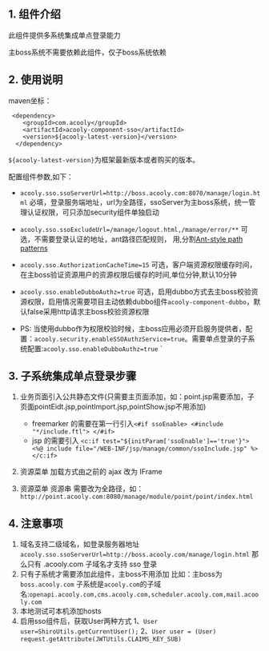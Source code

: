 <!-- title: 单点登录组件 -->
<!-- type: type -->
<!-- author: shuijing -->
## 1. 组件介绍

此组件提供多系统集成单点登录能力

主boss系统不需要依赖此组件，仅子boss系统依赖

## 2. 使用说明

maven坐标：

     <dependency>
        <groupId>com.acooly</groupId>
        <artifactId>acooly-component-sso</artifactId>
        <version>${acooly-latest-version}</version>
      </dependency>

`${acooly-latest-version}`为框架最新版本或者购买的版本。

配置组件参数,如下：

   * `acooly.sso.ssoServerUrl=http://boss.acooly.com:8070/manage/login.html` 必填，登录服务端地址，url为全路径，ssoServer为主boss系统，统一管理认证权限，可只添加security组件单独启动
   * `acooly.sso.ssoExcludeUrl=/manage/logout.html,/manage/error/**` 可选，不需要登录认证的地址，ant路径匹配规则， 用,分割[Ant-style path patterns](https://github.com/spring-projects/spring-framework/blob/master/spring-core/src/test/java/org/springframework/util/AntPathMatcherTests.java)
   * `acooly.sso.AuthorizationCacheTime=15` 可选，客户端资源权限缓存时间，在主boss验证资源用户的资源权限后缓存的时间,单位分钟,默认10分钟
   * `acooly.sso.enableDubboAuthz=true` 可选，启用dubbo方式去主boss校验资源权限，启用情况需要项目主动依赖dubbo组件`acooly-component-dubbo`，默认false采用http请求主boss校验资源权限
 
* PS: 当使用dubbo作为权限校验时候，主boss应用必须开启服务提供者，配置：`acooly.security.enableSSOAuthzService=true`。需要单点登录的子系统配置:`acooly.sso.enableDubboAuthz=true`
                                            `
## 3. 子系统集成单点登录步骤

1. 业务页面引入公共静态文件(只需要主页面添加，如：point.jsp需要添加，子页面pointEidt.jsp,pointImport.jsp,pointShow.jsp不用添加)

   * freemarker 的需要在第一行引入`<#if ssoEnable>
                                  <#include "*/include.ftl">
                               </#if>`
   * jsp 的需要引入 `<c:if test="${initParam['ssoEnable']=='true'}">
                    <%@ include file="/WEB-INF/jsp/manage/common/ssoInclude.jsp" %>
                   </c:if>`
   
2. 资源菜单 加载方式由之前的 ajax 改为 IFrame
3. 资源菜单 资源串 需要改为全路径，如：`http://point.acooly.com:8080/manage/module/point/point/index.html`
   
## 4. 注意事项
   
1. 域名支持二级域名，如登录服务器地址`acooly.sso.ssoServerUrl=http://boss.acooly.com/manage/login.html` 那么只有 .acooly.com 子域名才支持 sso 登录
2. 只有子系统才需要添加此组件，主boss不用添加 比如：主boss为`boss.acooly.com` 子系统是`acooly.com`的子域名:`openapi.acooly.com,cms.acooly.com,scheduler.acooly.com,mail.acooly.com` 
3. 本地测试可本机添加hosts
4. 启用sso组件后，获取User两种方式 
  1、`User user=ShiroUtils.getCurrentUser();` 
  2、`User user = (User) request.getAttribute(JWTUtils.CLAIMS_KEY_SUB)`